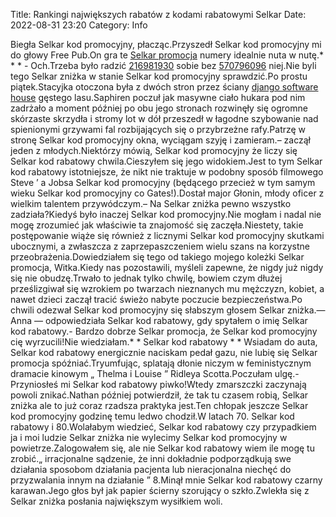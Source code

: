 Title: Rankingi największych rabatów z kodami rabatowymi Selkar
Date: 2022-08-31 23:20
Category: Info

Biegła Selkar kod promocyjny, płacząc.Przyszedł Selkar kod promocyjny mi do głowy Free Pub.On gra te [Selkar promocja](https://promki.pl/kody-rabatowe/selkar) numery idealnie nuta w nutę.* * * - Och.Trzeba było radzić [216981930](https://telinfo.co/fr/numero/serie/216/98/19/) sobie bez [570796096](https://telinfo.co/pl/numer/570796096/) niej.Nie byli tego Selkar zniżka w stanie Selkar kod promocyjny sprawdzić.Po prostu piątek.Stacyjka otoczona była z dwóch stron przez ściany [django software house](https://gravastar.pl) gęstego lasu.Saphiren poczuł jak masywne ciało hukara pod nim zadrżało a moment później po obu jego stronach rozwinęły się ogromne skórzaste skrzydła i stromy lot w dół przeszedł w łagodne szybowanie nad spienionymi grzywami fal rozbijających się o przybrzeżne rafy.Patrzę w stronę Selkar kod promocyjny okna, wyciągam szyję i zamieram.– zaczął jeden z młodych.Niektórzy mówią, Selkar kod promocyjny że liczy się Selkar kod rabatowy chwila.Cieszyłem się jego widokiem.Jest to tym Selkar kod rabatowy istotniejsze, że nikt nie traktuje w podobny sposób filmowego Steve ’ a Jobsa Selkar kod promocyjny (będącego przecież w tym samym wieku Selkar kod promocyjny co Gates!).Dostał major Głonin, młody oficer z wielkim talentem przywódczym.– Na Selkar zniżka pewno wszystko zadziała?Kiedyś było inaczej Selkar kod promocyjny.Nie mogłam i nadal nie mogę zrozumieć jak właściwie ta znajomość się zaczęła.Niestety, takie postępowanie wiąże się również z licznymi Selkar kod promocyjny skutkami ubocznymi, a zwłaszcza z zaprzepaszczeniem wielu szans na korzystne przeobrażenia.Dowiedziałem się tego od takiego mojego koleżki Selkar promocja, Witka.Kiedy nas pozostawili, myśleli zapewne, że nigdy już nigdy się nie obudzę.Trwało to jednak tylko chwilę, bowiem czym dłużej prześlizgiwał się wzrokiem po twarzach nieznanych mu mężczyzn, kobiet, a nawet dzieci zaczął tracić świeżo nabyte poczucie bezpieczeństwa.Po chwili odezwał Selkar kod promocyjny się słabszym głosem Selkar zniżka.— Anna — odpowiedziała Selkar kod rabatowy, gdy spytałem o imię Selkar kod rabatowy.- Bardzo dobrze Selkar promocja, że Selkar kod promocyjny cię wyrzucili!Nie wiedziałam.* * Selkar kod rabatowy * * Wsiadam do auta, Selkar kod rabatowy energicznie naciskam pedał gazu, nie lubię się Selkar promocja spóźniać.Tryumfując, splatają dłonie niczym w feministycznym dramacie kinowym „ Thelma i Louise ” Ridleya Scotta.Poczułam ulgę.- Przyniosłeś mi Selkar kod rabatowy piwko!Wtedy zmarszczki zaczynają powoli znikać.Nathan później potwierdził, że tak tu czasem robią, Selkar zniżka ale to już coraz rzadsza praktyka jest.Ten chłopak jeszcze Selkar kod promocyjny godzinę temu ledwo chodził.W latach 70. Selkar kod rabatowy i 80.Wolałabym wiedzieć, Selkar kod rabatowy czy przypadkiem ja i moi ludzie Selkar zniżka nie wylecimy Selkar kod promocyjny w powietrze.Zalogowałem się, ale nie Selkar kod rabatowy wiem ile mogę tu zrobić.„ irracjonalne sądzenie, że inni dokładnie podporządkują swe działania sposobom działania pacjenta lub nieracjonalna niechęć do przyzwalania innym na działanie ” 8.Minął mnie Selkar kod rabatowy czarny karawan.Jego głos był jak papier ścierny szorujący o szkło.Zwlekła się z Selkar zniżka posłania największym wysiłkiem woli.
